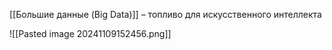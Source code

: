 [[Большие данные (Big Data)]] – топливо для искусственного интеллекта

![[Pasted image 20241109152456.png]]